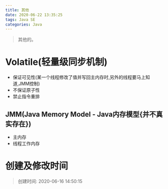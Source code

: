 ```yaml
---
title: 其他
date: 2020-06-22 13:35:25
tags: Java SE
categories: Java
---
```

>其他的。

<!--more-->

# Volatile(轻量级同步机制)
- 保证可见性(某一个线程修改了值并写回主内存时,另外的线程要马上知道,JMM控制)
- 不保证原子性
- 禁止指令重排

## JMM(Java Memory Model - Java内存模型{并不真实存在})
- 主内存
- 线程工作内存

  

# 创建及修改时间
> 创建时间: 2020-06-16 14:50:15  